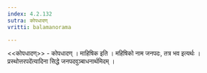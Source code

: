 ```yaml
---
index: 4.2.132
sutra: कोपधादण्
vritti: balamanorama

---
```

<<कोपधादण्>> - कोपधादण् । माहिषिक इति । महिषिको नाम जनपदः, तत्र भव इत्यर्थः ।प्रस्थोत्तरपदे॑त्यादिना सिद्धे जनपदवुञ्बाधनार्थमिदम् ।